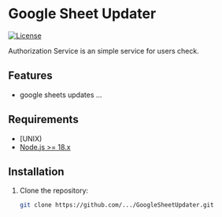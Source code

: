 # Google Sheet Updater

[![License](https://img.shields.io/badge/License-MIT-blue.svg)](LICENSE)

Authorization Service is an simple service for users check.

## Features

- google sheets updates ...

## Requirements

- [UNIX)
- [Node.js >= 18.x](https://nodejs.org/en/download/)

## Installation

1. Clone the repository:

   ```bash
   git clone https://github.com/.../GoogleSheetUpdater.git
   ```
